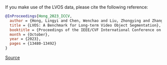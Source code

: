 If you make use of the LVOS data, please cite the following reference:

``` bibtex
@InProceedings{Hong_2023_ICCV,
  author = {Hong, Lingyi and Chen, Wenchao and Liu, Zhongying and Zhang, Wei and Guo, Pinxue and Chen, Zhaoyu and Zhang, Wenqiang},
  title = {LVOS: A Benchmark for Long-term Video Object Segmentation},
  booktitle = {Proceedings of the IEEE/CVF International Conference on Computer Vision (ICCV)},
  month = {October},
  year = {2023},
  pages = {13480-13492}
}
```

[Source](https://lingyihongfd.github.io/lvos.github.io/)